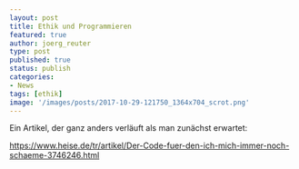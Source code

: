 ```yaml
---
layout: post
title: Ethik und Programmieren
featured: true
author: joerg_reuter
type: post
published: true
status: publish
categories:
- News
tags: [ethik]
image: '/images/posts/2017-10-29-121750_1364x704_scrot.png'
---
```


Ein Artikel, der ganz anders verläuft als man zunächst erwartet:

<https://www.heise.de/tr/artikel/Der-Code-fuer-den-ich-mich-immer-noch-schaeme-3746246.html>
